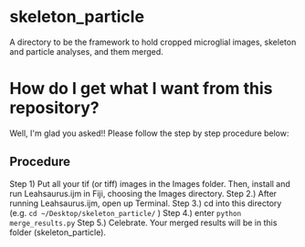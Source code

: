 # skeleton_particle
A directory to be the framework to hold cropped microglial images, skeleton and particle analyses, and them merged.

# How do I get what I want from this repository? #

Well, I'm glad you asked!! Please follow the step by step procedure below:

## Procedure
Step 1) Put all your tif (or tiff) images in the Images folder. Then, install and run Leahsaurus.ijm in Fiji, choosing the Images directory.
Step 2.) After running Leahsaurus.ijm, open up Terminal.
Step 3.) cd into this directory (e.g. `cd ~/Desktop/skeleton_particle/` <RETURN>)
Step 4.) enter `python merge_results.py` <RETURN>
Step 5.) Celebrate. Your merged results will be in this folder (skeleton_particle).